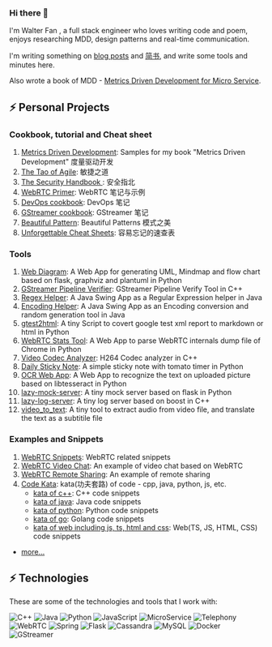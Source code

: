 ### Hi there 👋

I'm Walter Fan , a full stack engineer who loves writing code and poem, enjoys researching MDD, design patterns and real-time communication.

I'm writing something on [blog posts](https://www.fanyamin.com/) and [简书](https://www.jianshu.com/u/e0b365801f48), and write some tools and minutes here.

Also wrote a book of MDD - [Metrics Driven Development for Micro Service](http://www.cmpbook.com/products/detail?id=46463). 

## ⚡ Personal Projects
### Cookbook, tutorial and Cheat sheet
1. [Metrics Driven Development](https://github.com/walterfan/mdd): Samples for my book "Metrics Driven Development" 度量驱动开发
1. [The Tao of Agile](https://github.com/walterfan/the-tao-of-agile): 敏捷之道
1. [The Security Handbook ](https://github.com/walterfan/security-handbook): 安全指北
1. [WebRTC Primer](https://github.com/walterfan/webrtc_primer): WebRTC 笔记与示例
1. [DevOps cookbook](https://github.com/walterfan/devops-cookbook): DevOps 笔记
1. [GStreamer cookbook](https://github.com/walterfan/gstreamer-cookbook): GStreamer 笔记 
1. [Beautiful Pattern](https://github.com/walterfan/beautiful_pattern): Beautiful Patterns 模式之美
1. [Unforgettable Cheat Sheets](https://github.com/walterfan/unforgettable_cheat_sheet): 容易忘记的速查表
   
### Tools   
1. [Web Diagram](https://github.com/walterfan/webdiagram): A Web App for generating UML, Mindmap and flow chart based on flask, graphviz and plantuml in Python
1. [GStreamer Pipeline Verifier](https://github.com/walterfan/gst-pipeline-verifier): GStreamer Pipeline Verify Tool in C++
1. [Regex Helper](https://github.com/walterfan/regex_helper): A Java Swing App as a Regular Expression helper in Java
1. [Encoding Helper](https://github.com/walterfan/encoding_helper): A Java Swing App as an Encoding conversion and random generation tool in Java
1. [gtest2html](https://github.com/walterfan/gtest2html): A tiny Script to covert google test xml report to markdown or html in Python
1. [WebRTC Stats Tool](https://github.com/walterfan/webrtc_stats): A Web App to parse WebRTC internals dump file of Chrome in Python
1. [Video Codec Analyzer](https://github.com/walterfan/video_codec_analyzer): H264 Codec analyzer in C++
1. [Daily Sticky Note](https://github.com/walterfan/daily-sticky-note): A simple sticky note with tomato timer in Python 
1. [OCR Web App](https://github.com/walterfan/webocr): A Web App to recognize the text on uploaded picture based on libtesseract in Python
1. [lazy-mock-server](https://github.com/walterfan/lazy-mock-server): A tiny mock server based on flask in Python
1. [lazy-log-server](https://github.com/walterfan/lazy-log-server): A tiny log server based on boost in C++
1. [video_to_text](https://github.com/walterfan/video_to_text): A tiny tool to extract audio from video file, and translate the text as a subtitile file

   
### Examples and Snippets
1. [WebRTC Snippets](https://github.com/walterfan/webrtc_snippets): WebRTC related snippets
1. [WebRTC Video Chat](https://github.com/walterfan/webrtc_video_chat): An example of video chat based on WebRTC
1. [WebRTC Remote Sharing](https://github.com/walterfan/webrtc_remote_sharing): An example of remote sharing
1. [Code Kata](https://github.com/walterfan/code-kata):  kata(功夫套路) of code - cpp, java, python, js, etc.
   - [kata of c++](https://github.com/walterfan/kata-cpp):  C++ code snippets 
   - [kata of java](https://github.com/walterfan/kata-java): Java code snippets 
   - [kata of python](https://github.com/walterfan/kata-python): Python code snippets
   - [kata of go](https://github.com/walterfan/kata-go): Golang code snippets 
   - [kata of web including js, ts, html and css](https://github.com/walterfan/kata-web): Web(TS, JS, HTML, CSS) code snippets 
   
* [more...](https://github.com/walterfan?tab=repositories)

## ⚡ Technologies

These are some of the technologies and tools that I work with:

![C++](https://img.shields.io/badge/-Cpp-007ACC?style=flat-square&logo=cpp)
![Java](https://img.shields.io/badge/-Java-007396?style=flat-square&logo=java)
![Python](https://img.shields.io/badge/Python-0089D6?style=flat-square&logo=python&logoColor=white)
![JavaScript](https://img.shields.io/badge/-JavaScript-339933?style=flat-square&logo=JavaScript&logoColor=white)
![MicroService](https://img.shields.io/badge/-MicroService-E34F26?style=flat-square&logo=MicroService&logoColor=white)
![Telephony](https://img.shields.io/badge/-Telephony-black?style=flat-square&logo=Telephony)
![WebRTC](https://img.shields.io/badge/-WebRTC-86BC40?style=flat-square&logo=webrtc&logoColor=white)
![Spring](https://img.shields.io/badge/-Spring-6DB33F?style=flat-square&logo=spring&logoColor=white)
![Flask](https://img.shields.io/badge/-Flask-DD0031?style=flat-square&logo=flask)
![Cassandra](https://img.shields.io/badge/-Cassandra-black?style=flat-square&logo=cassandra)
![MySQL](https://img.shields.io/badge/-MySQL-4479A1?style=flat-square&logo=mysql&logoColor=white)
![Docker](https://img.shields.io/badge/-Docker-2496ED?style=flat-square&logo=docker&logoColor=white)
![GStreamer](https://img.shields.io/badge/-GStreamer-black?style=flat-square&logo=gstreamer)
